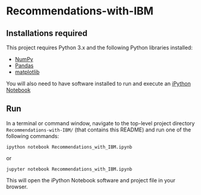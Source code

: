 # Recommendations-with-IBM


## Installations required
This project requires Python 3.x and the following Python libraries installed:

- [NumPy](http://www.numpy.org/)
- [Pandas](http://pandas.pydata.org/)
- [matplotlib](https://matplotlib.org/)

You will also need to have software installed to run and execute an [iPython Notebook](http://ipython.org/notebook.html)


## Run

In a terminal or command window, navigate to the top-level project directory ```Recommendations-with-IBM/```  (that contains this README) and run one of the following commands:

```ipython notebook Recommendations_with_IBM.ipynb```

or

```jupyter notebook Recommendations_with_IBM.ipynb```

This will open the iPython Notebook software and project file in your browser.